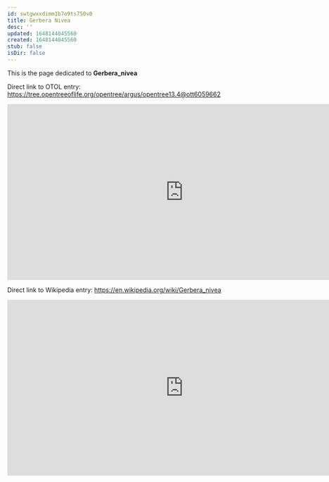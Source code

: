 ```yaml
---
id: swtgwxxdimm1b7o9ts750v0
title: Gerbera Nivea
desc: ''
updated: 1648144045560
created: 1648144045560
stub: false
isDir: false
---
```

This is the page dedicated to **Gerbera_nivea**


Direct link to OTOL entry: https://tree.opentreeoflife.org/opentree/argus/opentree13.4@ott6059662



<html>
    <body>
    <iframe src="https://tree.opentreeoflife.org/opentree/argus/opentree13.4@ott6059662"
    width="800" height="400" frameborder="0" allowfullscreen> </iframe>
    </body>
</html>
    


Direct link to Wikipedia entry: https://en.wikipedia.org/wiki/Gerbera_nivea



<html>
    <body>
    <iframe src="https://en.wikipedia.org/wiki/Gerbera_nivea"
    width="800" height="400" frameborder="0" allowfullscreen> </iframe>
    </body>
</html>
    
